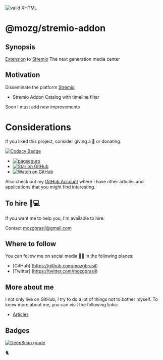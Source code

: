 [checkmark]: https://raw.githubusercontent.com/mozgbrasil/mozgbrasil.github.io/master/assets/images/logos/logo_32_32.png 'MOZG'

![valid XHTML][checkmark]

[url-stremio]: https://www.stremio.com/

# @mozg/stremio-addon

## Synopsis

[Extension](https://stremio-dhins.herokuapp.com/) to [Stremio][url-stremio] The next generation media center

## Motivation

Disseminate the platform [Stremio](https://www.stremio.com/)

- Stremio Addon Catalog with timeline filter

Soon I must add new improvements

# Considerations

If you liked this project, consider giving a 🌟 or donating.

[![Codacy Badge](https://api.codacy.com/project/badge/Grade/96a989dfe4d5448396baf172b2a89f99)](https://app.codacy.com/gh/mozgbrasil/stremio-addon?utm_source=github.com&utm_medium=referral&utm_content=mozgbrasil/stremio-addon&utm_campaign=Badge_Grade)
- [![pagseguro](https://stc.pagseguro.uol.com.br/public/img/botoes/doacoes/164x37-doar-assina.gif)](https://pagseguro.uol.com.br/checkout/v2/donation.html?currency=BRL&receiverEmail=mozgbrasil@gmail.com)
- [![Star on GitHub](https://img.shields.io/github/stars/mozgbrasil/stremio-addon.svg?style=social)](https://github.com/mozgbrasil/stremio-addon/stargazers)
- [![Watch on GitHub](https://img.shields.io/github/watchers/mozgbrasil/stremio-addon.svg?style=social)](https://github.com/mozgbrasil/stremio-addon/watchers)

Also check out my [GitHub Account](https://github.com/mozgbrasil) where I have other articles and applications that you might find interesting.

## To hire 👨💻

If you want me to help you, I'm available to hire.

Contact mozgbrasil@gmail.com

## Where to follow

You can follow me on social media 🐙😇 in the following places:

- [GitHub] (https://github.com/mozgbrasil)
- [Twitter] (https://twitter.com/mozgbrasil)

## More about me

I not only live on GitHub, I try to do a lot of things not to bother myself. To know more about me, you can visit the following links:

- [Articles](http://mozg.com.br/artigos/)

## Badges

[![DeepScan grade](https://deepscan.io/api/teams/12901/projects/15940/branches/327634/badge/grade.svg)](https://deepscan.io/dashboard#view=project&tid=12901&pid=15940&bid=327634)

:cat2:

